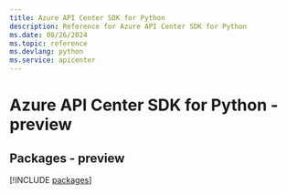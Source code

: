 ```yaml
---
title: Azure API Center SDK for Python
description: Reference for Azure API Center SDK for Python
ms.date: 08/26/2024
ms.topic: reference
ms.devlang: python
ms.service: apicenter
---
```

# Azure API Center SDK for Python - preview
## Packages - preview
[!INCLUDE [packages](api-center-index.md)]